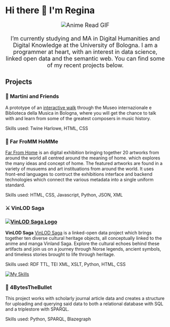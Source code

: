 # Hi there 👋 I'm Regina
<p align="center" style="font-size:18px">
  <img src="https://media1.tenor.com/m/rJxGy9CYwHoAAAAd/anime-read.gif" alt="Anime Read GIF" /><br><br>
I’m currently studying and MA in Digital Humanities and Digital Knowledge at the University of Bologna. I am a programmer at heart, with an interest in data science, linked open data and the semantic web. You can find some of my recent projects below.
</p>

## Projects

### 🎼 Martini and Friends
A prototype of an [interactive walk](https://a-touch-of-music.github.io/MartiniAndFriends/) through the Museo internazionale e Biblioteca della Musica in Bologna, where you will get the chance to talk with and learn from some of the greatest composers in music history. 

Skills used: Twine Harlowe, HTML, CSS

### 🧭 Far FroMM HoMMe
[Far From Home](https://far-fromm-homme.github.io/Far-FroMM-HoMMe/) is an digital exhibition bringing together 20 artworks from around the world all centred around the meaning of home. which explores the many ideas and concept of home. The featured artworks are found in a variety of musuems and art instituations from around the world. It uses front-end languages to contruct the exhibitions interface and backend technologies which connect the various metadata into a single uniform standard. 

Skills used: HTML, CSS, Javascript, Python, JSON, XML

### ⚔ VinLOD Saga
### [![VinLOD Saga Logo](https://github.com/VinLOD-Saga/VinLOD-Saga/blob/main/assets/img/Vinlod_logo_small.png)](https://vinlod-saga.github.io/VinLOD-Saga/)
**VinLOD Saga** 
[VinLOD Saga](https://vinlod-saga.github.io/VinLOD-Saga/) is a linked-open data project which brings together ten diverse cultural heritage objects, all conceptually linked to the anime and manga Vinland Saga. Explore the cultural echoes behind these artifacts and join us on a journey through Norse legends, ancient symbols, and timeless stories brought to life through heritage.

Skills used: RDF TTL, TEI XML, XSLT, Python, HTML, CSS

[![My Skills](https://skillicons.dev/icons?i=py,html,css)](https://skillicons.dev)

### 🐍 4BytesTheBullet
This project works with scholarly journal article data and creates a structure for uploading and querying said data to both a relational database with SQL and a triplestore with SPARQL. 

Skills used: Python, SPARQL, Blazegraph
<!--
**ValkyrieCain9/ValkyrieCain9** is a ✨ _special_ ✨ repository because its `README.md` (this file) appears on your GitHub profile.

Here are some ideas to get you started:

- 🔭 I’m currently working on ...
- 🌱 I’m currently learning ...
- 👯 I’m looking to collaborate on ...
- 🤔 I’m looking for help with ...
- 💬 Ask me about ...
- 📫 How to reach me: ...
- 😄 Pronouns: ...
- ⚡ Fun fact: ...
-->
